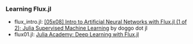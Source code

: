 ### Learning Flux.jl
- flux_intro.jl: [[05x08] Intro to Artificial Neural Networks with Flux.jl (1 of 2); Julia Supervised Machine Learning](https://youtu.be/zmlulaxatRs) by doggo dot jl
- flux01.jl: [Julia Academy: Deep Learning with Flux.jl](https://juliaacademy.com/)
